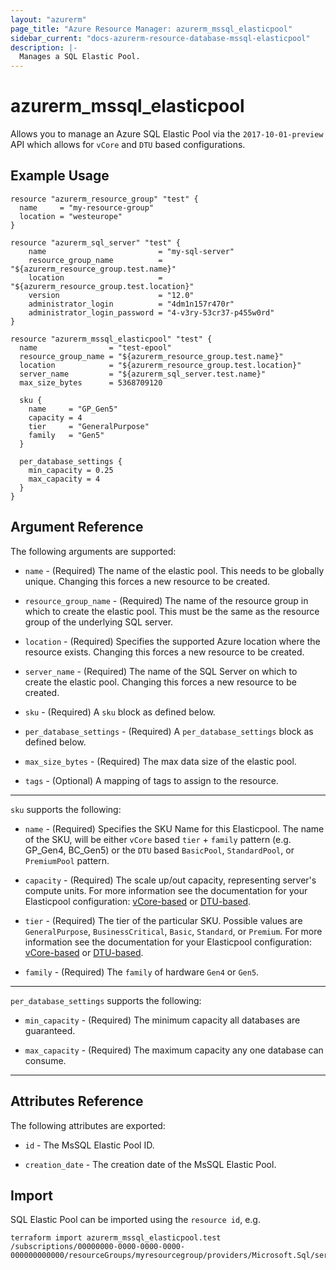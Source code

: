 ```yaml
---
layout: "azurerm"
page_title: "Azure Resource Manager: azurerm_mssql_elasticpool"
sidebar_current: "docs-azurerm-resource-database-mssql-elasticpool"
description: |-
  Manages a SQL Elastic Pool.
---
```


# azurerm_mssql_elasticpool

Allows you to manage an Azure SQL Elastic Pool via the `2017-10-01-preview` API which allows for `vCore` and `DTU` based configurations.

## Example Usage

```hcl
resource "azurerm_resource_group" "test" {
  name     = "my-resource-group"
  location = "westeurope"
}

resource "azurerm_sql_server" "test" {
    name                         = "my-sql-server"
    resource_group_name          = "${azurerm_resource_group.test.name}"
    location                     = "${azurerm_resource_group.test.location}"
    version                      = "12.0"
    administrator_login          = "4dm1n157r470r"
    administrator_login_password = "4-v3ry-53cr37-p455w0rd"
}

resource "azurerm_mssql_elasticpool" "test" {
  name                = "test-epool"
  resource_group_name = "${azurerm_resource_group.test.name}"
  location            = "${azurerm_resource_group.test.location}"
  server_name         = "${azurerm_sql_server.test.name}"
  max_size_bytes      = 5368709120

  sku {
    name     = "GP_Gen5"
    capacity = 4
    tier     = "GeneralPurpose"
    family   = "Gen5"
  }

  per_database_settings {
    min_capacity = 0.25
    max_capacity = 4
  }
}
```

## Argument Reference

The following arguments are supported:

* `name` - (Required) The name of the elastic pool. This needs to be globally unique. Changing this forces a new resource to be created.

* `resource_group_name` - (Required) The name of the resource group in which to create the elastic pool. This must be the same as the resource group of the underlying SQL server.

* `location` - (Required) Specifies the supported Azure location where the resource exists. Changing this forces a new resource to be created.

* `server_name` - (Required) The name of the SQL Server on which to create the elastic pool. Changing this forces a new resource to be created.

* `sku` - (Required) A `sku` block as defined below.

* `per_database_settings` - (Required) A `per_database_settings` block as defined below.

* `max_size_bytes` - (Required) The max data size of the elastic pool.

* `tags` - (Optional) A mapping of tags to assign to the resource.

---

`sku` supports the following:

* `name` - (Required) Specifies the SKU Name for this Elasticpool. The name of the SKU, will be either `vCore` based `tier` + `family` pattern (e.g. GP_Gen4, BC_Gen5) or the `DTU` based `BasicPool`, `StandardPool`, or `PremiumPool` pattern. 

* `capacity` - (Required) The scale up/out capacity, representing server's compute units. For more information see the documentation for your Elasticpool configuration: [vCore-based](https://docs.microsoft.com/en-us/azure/sql-database/sql-database-vcore-resource-limits-elastic-pools) or [DTU-based](https://docs.microsoft.com/en-us/azure/sql-database/sql-database-dtu-resource-limits-elastic-pools).

* `tier` - (Required) The tier of the particular SKU. Possible values are `GeneralPurpose`, `BusinessCritical`, `Basic`, `Standard`, or `Premium`. For more information see the documentation for your Elasticpool configuration: [vCore-based](https://docs.microsoft.com/en-us/azure/sql-database/sql-database-vcore-resource-limits-elastic-pools) or [DTU-based](https://docs.microsoft.com/en-us/azure/sql-database/sql-database-dtu-resource-limits-elastic-pools).

* `family` - (Required) The `family` of hardware `Gen4` or `Gen5`.

---

`per_database_settings` supports the following:

* `min_capacity` - (Required) The minimum capacity all databases are guaranteed.

* `max_capacity` - (Required) The maximum capacity any one database can consume.

---

## Attributes Reference

The following attributes are exported:

* `id` - The MsSQL Elastic Pool ID.

* `creation_date` - The creation date of the MsSQL Elastic Pool.

## Import

SQL Elastic Pool can be imported using the `resource id`, e.g.

```shell
terraform import azurerm_mssql_elasticpool.test /subscriptions/00000000-0000-0000-0000-000000000000/resourceGroups/myresourcegroup/providers/Microsoft.Sql/servers/myserver/elasticPools/myelasticpoolname
```
